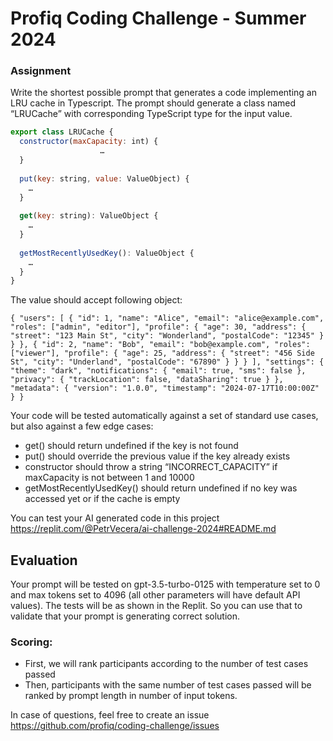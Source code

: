 # Profiq Coding Challenge - Summer 2024

### Assignment
Write the shortest possible prompt that generates a code implementing an LRU cache in Typescript. 
The prompt should generate a class named “LRUCache” with corresponding TypeScript type for the input value.

```javascript
export class LRUCache {
  constructor(maxCapacity: int) {
             		…
  }
  
  put(key: string, value: ValueObject) {
  	…
  }
  
  get(key: string): ValueObject {
  	…
  }
  
  getMostRecentlyUsedKey(): ValueObject {
  	…
  }
}
```

The value should accept following object:
```
{ "users": [ { "id": 1, "name": "Alice", "email": "alice@example.com", "roles": ["admin", "editor"], "profile": { "age": 30, "address": { "street": "123 Main St", "city": "Wonderland", "postalCode": "12345" } } }, { "id": 2, "name": "Bob", "email": "bob@example.com", "roles": ["viewer"], "profile": { "age": 25, "address": { "street": "456 Side St", "city": "Underland", "postalCode": "67890" } } } ], "settings": { "theme": "dark", "notifications": { "email": true, "sms": false }, "privacy": { "trackLocation": false, "dataSharing": true } }, "metadata": { "version": "1.0.0", "timestamp": "2024-07-17T10:00:00Z" } }
```

Your code will be tested automatically against a set of standard use cases, but also against a few edge cases:
- get() should return undefined if the key is not found
- put() should override the previous value if the key already exists
- constructor should throw a string “INCORRECT_CAPACITY” if maxCapacity is not between 1 and 10000
- getMostRecentlyUsedKey() should return undefined if no key was accessed yet or if the cache is empty

You can test your AI generated code in this project 
https://replit.com/@PetrVecera/ai-challenge-2024#README.md

## Evaluation
Your prompt will be tested on gpt-3.5-turbo-0125 with temperature set to 0 and max tokens set to 4096 (all other parameters will have default API values). The tests will be as shown in the Replit. So you can use that to validate that your prompt is generating correct solution.

### Scoring:
- First, we will rank participants according to the number of test cases passed
- Then, participants with the same number of test cases passed will be ranked by prompt length in number of input tokens.

In case of questions, feel free to create an issue https://github.com/profiq/coding-challenge/issues
